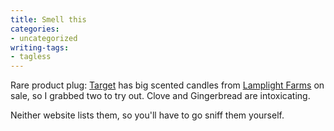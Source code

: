 ```yaml
---
title: Smell this
categories:
- uncategorized
writing-tags:
- tagless
---
```


Rare product plug: [Target][1] has big scented candles from [Lamplight
Farms][2] on sale, so I grabbed two to try out.  Clove and Gingerbread are intoxicating.

   [1]: http://www.amazon.com/exec/obidos/redirect?tag=phobia-20&path=tg/browse/-/700060/
   [2]: http://www.lamplightfarms.com/

Neither website lists them, so you'll have to go sniff them yourself.
